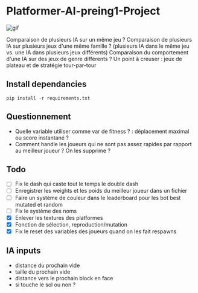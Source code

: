 # Platformer-AI-preing1-Project

![gif](assets/gif/gif2.gif)

Comparaison de plusieurs IA sur un même jeu ?
Comparaison de plusieurs IA sur plusieurs jeux d'une même famille ?
(plusieurs IA dans le même jeu vs. une IA dans plusieurs jeux différents)
Comparaison du comportement d'une IA sur des jeux de genre différents ?
Un point à creuser : jeux de plateau et de stratégie tour-par-tour

## Install dependancies

`pip install -r requirements.txt`

## Questionnement

- Quelle variable utiliser comme var de fitness ? : déplacement maximal ou score instantané ?
- Comment handle les joueurs qui ne sont pas assez rapides par rapport au meilleur joueur ? On les supprime ?

## Todo

- [ ] Fix le dash qui caste tout le temps le double dash
- [ ] Enregistrer les weights et les poids du meilleur joueur dans un fichier
- [ ] Faire un système de couleur dans le leaderboard pour les bot best mutated et random
- [ ] Fix le système des noms
- [x] Enlever les textures des platformes
- [x] Fonction de sélection, reproduction/mutation
- [x] Fix le reset des variables des joueurs quand on les fait respawns

## IA inputs

- distance du prochain vide
- taille du prochain vide
- distance vers le prochain block en face
- si touche le sol ou non ?
